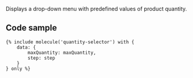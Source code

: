 Displays a drop-down menu with predefined values of product quantity.

## Code sample

```
{% include molecule('quantity-selector') with {
    data: {
        maxQuantity: maxQuantity,
        step: step
    }
} only %}
```
